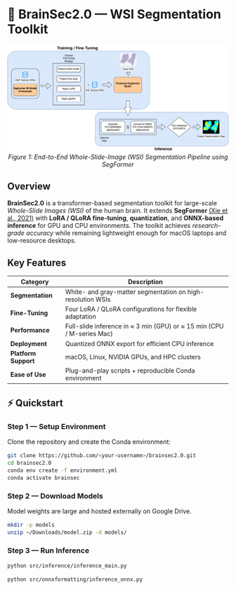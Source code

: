 # 🧠 BrainSec2.0 — WSI Segmentation Toolkit

<p align="center">
  <img src="brainsec2.png" alt="SegFormer LoRA CPU vs GPU Benchmark" width="650"/>
  <br/>
  <em>Figure 1: End-to-End Whole-Slide-Image (WSI) Segmentation Pipeline using SegFormer</em>
</p>

## Overview
**BrainSec2.0** is a transformer-based segmentation toolkit for large-scale *Whole-Slide Images (WSI)* of the human brain. It extends **SegFormer** [(Xie et al., 2021)](https://arxiv.org/abs/2105.15203) with **LoRA / QLoRA fine-tuning**, **quantization**, and **ONNX-based inference** for GPU and CPU environments. The toolkit achieves *research-grade accuracy* while remaining lightweight enough for macOS laptops and low-resource desktops.

## Key Features
| Category | Description |
|-----------|--------------|
| **Segmentation** | White- and gray-matter segmentation on high-resolution WSIs |
| **Fine-Tuning** | Four LoRA / QLoRA configurations for flexible adaptation |
| **Performance** | Full-slide inference in ≈ 3 min (GPU) or ≈ 15 min (CPU / M-series Mac) |
| **Deployment** | Quantized ONNX export for efficient CPU inference |
| **Platform Support** | macOS, Linux, NVIDIA GPUs, and HPC clusters |
| **Ease of Use** | Plug-and-play scripts + reproducible Conda environment |

## ⚡ Quickstart

### Step 1 — Setup Environment
Clone the repository and create the Conda environment:
```bash
git clone https://github.com/<your-username>/brainsec2.0.git
cd brainsec2.0
conda env create -f environment.yml
conda activate brainsec
```

### Step 2 — Download Models
Model weights are large and hosted externally on Google Drive.

```bash
mkdir -p models
unzip ~/Downloads/model.zip -d models/
```

### Step 3 — Run Inference

```bash
python src/inference/inference_main.py
```

```bash
python src/onnxformatting/inference_onnx.py
```